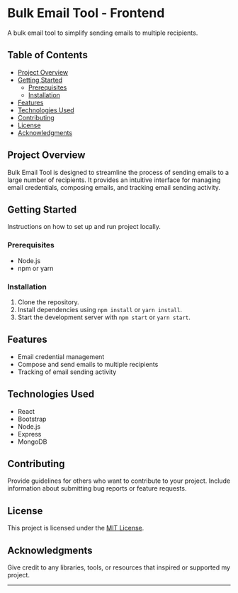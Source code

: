 # Bulk Email Tool - Frontend

   A bulk email tool to simplify sending emails to multiple recipients.

## Table of Contents

- [Project Overview](#project-overview)
- [Getting Started](#getting-started)
  - [Prerequisites](#prerequisites)
  - [Installation](#installation)
- [Features](#features)
- [Technologies Used](#technologies-used)
- [Contributing](#contributing)
- [License](#license)
- [Acknowledgments](#acknowledgments)

## Project Overview

Bulk Email Tool is designed to streamline the process of sending emails to a large number of recipients. It provides an intuitive interface for managing email credentials, composing emails, and tracking email sending activity.

## Getting Started

Instructions on how to set up and run project locally.

### Prerequisites

- Node.js
- npm or yarn

### Installation

1. Clone the repository.
2. Install dependencies using `npm install` or `yarn install`.
3. Start the development server with `npm start` or `yarn start`.

## Features

- Email credential management
- Compose and send emails to multiple recipients
- Tracking of email sending activity


## Technologies Used

- React 
- Bootstrap
- Node.js
- Express 
- MongoDB 

## Contributing

Provide guidelines for others who want to contribute to your project. Include information about submitting bug reports or feature requests.

## License

This project is licensed under the [MIT License](LICENSE).

## Acknowledgments

Give credit to any libraries, tools, or resources that inspired or supported my project.

<hr />
